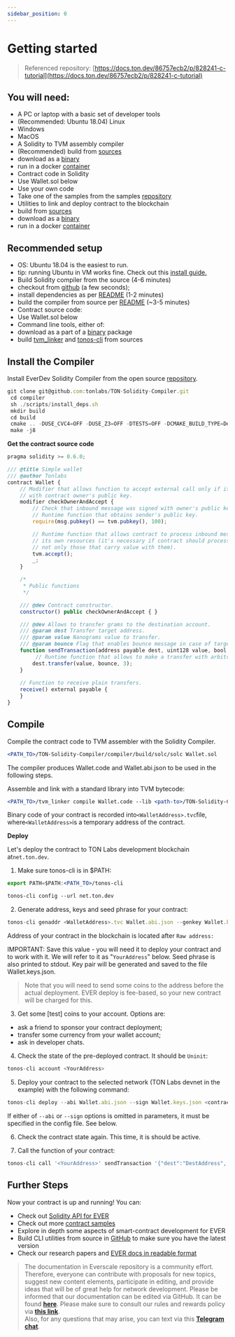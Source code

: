 ```yaml
---
sidebar_position: 0
---
```


# Getting started 

> Referenced repository: [https://docs.ton.dev/86757ecb2/p/828241-c-tutorial](https://docs.ton.dev/86757ecb2/p/828241-c-tutorial)

## You will need:

- A PC or laptop with a basic set of developer tools
- (Recommended: Ubuntu 18.04) Linux
- Windows
- MacOS
- A Solidity to TVM assembly compiler
- (Recommended) build from [sources](https://github.com/tonlabs/TON-Solidity-Compiler)
- download as a [binary](https://github.com/tonlabs/TON-Solidity-Compiler/releases/download/0.25/solc0.25.tar.gz)
- run in a docker [container](https://hub.docker.com/r/tonlabs/compilers)
- Contract code in Solidity
- Use Wallet.sol below
- Use your own code
- Take one of the samples from the samples [repository](https://github.com/tonlabs/samples/tree/master/solidity)
- Utilities to link and deploy contract to the blockchain
- build from [sources](https://github.com/tonlabs/TVM-linker/tree/master/tvm_linker)
- download as a [binary](https://github.com/tonlabs/TON-Solidity-Compiler/releases/download/0.25/tools0.25.tar.gz)
- run in a docker [container](https://hub.docker.com/r/tonlabs/compilers)

## **Recommended setup**

- OS: Ubuntu 18.04 is the easiest to run.
- tip: running Ubuntu in VM works fine. Check out this [install guide.](https://docs.ton.dev/86757ecb2/v/0/p/69f25e-get-ubuntu-vm/b/744d13)
- Build Solidity compiler from the source (4-6 minutes)
- checkout from [github](https://github.com/tonlabs/TON-Solidity-Compiler/) (a few seconds);
- install dependencies as per [README](https://github.com/tonlabs/TON-Solidity-Compiler/blob/master/README.md) (1-2 minutes)
- build the compiler from source per [README](https://github.com/tonlabs/TON-Solidity-Compiler/blob/master/README.md) (~3-5 minutes)
- Contract source code:
- Use Wallet.sol below
- Command line tools, either of:
- download as a part of a [binary](https://github.com/tonlabs/TON-Solidity-Compiler/releases/download/0.25/tools0.25.tar.gz) package
- build [tvm_linker](https://github.com/tonlabs/TVM-linker/tree/master/tvm_linker) and [tonos-cli](https://github.com/tonlabs/tonos-cli) from sources

## **Install the Compiler**

Install EverDev Solidity Compiler from the open source [repository](https://github.com/tonlabs/TON-Solidity-Compiler).

```jsx
git clone git@github.com:tonlabs/TON-Solidity-Compiler.git
 cd compiler 
 sh ./scripts/install_deps.sh
 mkdir build
 cd build
 cmake .. -DUSE_CVC4=OFF -DUSE_Z3=OFF -DTESTS=OFF -DCMAKE_BUILD_TYPE=Debug
 make -j8
```

**Get the contract source code**

```jsx
pragma solidity >= 0.6.0;

/// @title Simple wallet
/// @author Tonlabs
contract Wallet {
    // Modifier that allows function to accept external call only if it was signed
    // with contract owner's public key.
    modifier checkOwnerAndAccept {
        // Check that inbound message was signed with owner's public key.
        // Runtime function that obtains sender's public key.
        require(msg.pubkey() == tvm.pubkey(), 100);

        // Runtime function that allows contract to process inbound messages spending
        // its own resources (it's necessary if contract should process all inbound messages,
        // not only those that carry value with them).
        tvm.accept();
        _;
    }

    /*
     * Public functions
     */

    /// @dev Contract constructor.
    constructor() public checkOwnerAndAccept { }

    /// @dev Allows to transfer grams to the destination account.
    /// @param dest Transfer target address.
    /// @param value Nanograms value to transfer.
    /// @param bounce Flag that enables bounce message in case of target contract error.
    function sendTransaction(address payable dest, uint128 value, bool bounce) public view checkOwnerAndAccept {
         // Runtime function that allows to make a transfer with arbitrary settings.
        dest.transfer(value, bounce, 3);
    }
	
    // Function to receive plain transfers.
    receive() external payable {
    }
}
```

## Compile

Compile the contract code to TVM assembler with the Solidity Compiler.

```jsx
<PATH_TO>/TON-Solidity-Compiler/compiler/build/solc/solc Wallet.sol
```

The compiler produces Wallet.code and Wallet.abi.json to be used in the following steps.

Assemble and link with a standard library into TVM bytecode:

```jsx
<PATH_TO>/tvm_linker compile Wallet.code --lib <path-to>/TON-Solidity-Compiler/lib/stdlib_sol.tvm
```

Binary code of your contract is recorded into`<WalletAddress>.tvc`file, where`<WalletAddress>`is a temporary address of the contract.

**Deploy**

Let's deploy the contract to TON Labs development blockchain at`net.ton.dev`.

1) Make sure tonos-cli is in $PATH:

```jsx
export PATH=$PATH:<PATH_TO>/tonos-cli

tonos-cli config --url net.ton.dev
```

2) Generate address, keys and seed phrase for your contract:

```jsx
tonos-cli genaddr <WalletAddress>.tvc Wallet.abi.json --genkey Wallet.keys.json
```

Address of your contract in the blockchain is located after `Raw address:`

IMPORTANT: Save this value - you will need it to deploy your contract and to work with it. We will refer to it as "`YourAddress`" below. Seed phrase is also printed to stdout. Key pair will be generated and saved to the file Wallet.keys.json.

> Note that you will need to send some coins to the address before the actual deployment. EVER deploy is fee-based, so your new contract will be charged for this.
> 

3) Get some [test] coins to your account. Options are:

- ask a friend to sponsor your contract deployment;
- transfer some currency from your wallet account;
- ask in developer chats.

4) Check the state of the pre-deployed contract. It should be `Uninit`:

```jsx
tonos-cli account <YourAddress>
```

5) Deploy your contract to the selected network (TON Labs devnet in the example) with the following command:

```jsx
tonos-cli deploy --abi Wallet.abi.json --sign Wallet.keys.json <contract>.tvc {<constructor_arguments>}
```

If either of `--abi` or `--sign` options is omitted in parameters, it must be specified in the config file. See below.

6) Check the contract state again. This time, it is should be active.

7) Call the function of your contract:

```jsx
tonos-cli call '<YourAddress>' sendTransaction '{"dest":"DestAddress", "value":1000000000, "bounce":true}' --abi Wallet.abi.json --sign Wallet.keys.json
```

## Further Steps

Now your contract is up and running! You can:

- Check out [Solidity API for EVER](https://github.com/tonlabs/TON-Solidity-Compiler/blob/master/API.md)
- Check out more [contract samples](https://github.com/tonlabs/samples/tree/master/solidity)
- Explore in depth some aspects of smart-contract development for EVER
- Build CLI utilities from source in [GitHub](https://github.com/tonlabs/tonos-cli) to make sure you have the latest version
- Check our research papers and [EVER docs in readable format](https://docs.ton.dev/86757ecb2/p/07ddda-walk-through-the-catchain)

> The documentation in Everscale repository is a community effort. Therefore, everyone can contribute with proposals for new topics, suggest new content elements, participate in editing, and provide ideas that will be of great help for network development. Please be informed that our documentation can be edited via GitHub. It can be found [**here**](https://docs.everscale.network/). 
Please make sure to consult our rules and rewards policy via [**this link**](https://docs.everscale.network/contribute/hot-streams/documentations).  
Also, for any questions that may arise, you can text via this [**Telegram chat**](https://t.me/+C2IpQXWZtCwxYzEy).
